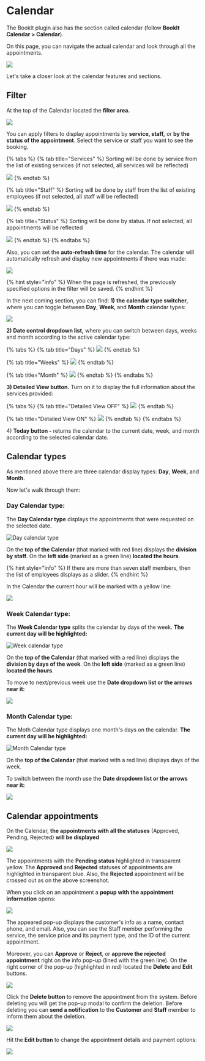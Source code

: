 # Calendar

The BookIt plugin also has the section called calendar (follow **BookIt Calendar > Calendar**).

On this page, you can navigate the actual calendar and look through all the appointments.&#x20;

![](<../.gitbook/assets/image (103).png>)

Let's take a closer look at the calendar features and sections.

## **Filter**

At the top of the Calendar located the **filter area.**

![](<../.gitbook/assets/image (95).png>)

You can apply filters to display appointments by **service, staff,** or **by the status of the appointment**. Select the service or staff you want to see the booking.&#x20;

{% tabs %}
{% tab title="Services" %}
Sorting will be done by service from the list of existing services  (if not selected, all services will be reflected)

![](<../.gitbook/assets/image (75).png>)
{% endtab %}

{% tab title="Staff" %}
Sorting will be done by staff from the list of existing employees (if not selected, all staff will be reflected)

![](<../.gitbook/assets/image (198).png>)
{% endtab %}

{% tab title="Status" %}
Sorting will be done by status. If not selected, all appointments will be reflected

![](<../.gitbook/assets/image (146).png>)
{% endtab %}
{% endtabs %}

Also, you can set the **auto-refresh time** for the calendar. The calendar will automatically refresh and display new appointments if there was made:

![](<../.gitbook/assets/image (50).png>)

{% hint style="info" %}
When the page is refreshed, the previously specified options in the filter will be saved.
{% endhint %}

In the next coming section, you can find:  **1)** **the** **calendar type switcher**, where you can toggle between **Day**, **Week**, and **Month** calendar types:

![](<../.gitbook/assets/image (89).png>)

**2) Date control dropdown list,** where you can switch between days, weeks and month according to the active calendar type:

{% tabs %}
{% tab title="Days" %}
![](<../.gitbook/assets/image (86).png>)
{% endtab %}

{% tab title="Weeks" %}
![](<../.gitbook/assets/image (33).png>)
{% endtab %}

{% tab title="Month" %}
![](<../.gitbook/assets/image (194).png>)
{% endtab %}
{% endtabs %}

**3) Detailed View button.** Turn on it to display the full information about the services provided:

{% tabs %}
{% tab title="Detailed View OFF" %}
![](<../.gitbook/assets/image (60).png>)
{% endtab %}

{% tab title="Detailed View ON" %}
![](<../.gitbook/assets/image (47).png>)
{% endtab %}
{% endtabs %}

&#x20;4\) **Today button -** returns the calendar to the current date, week, and month according to the selected calendar date.

## Calendar types

As mentioned above there are three calendar display types: **Day**, **Week**, and **Month**.&#x20;

Now let's walk through them:

### Day Calendar type:

The **Day Calendar type** displays the appointments that were requested on the selected date.

![Day calendar type](<../.gitbook/assets/image (163).png>)

On the **top of the Calendar** (that marked with red line) displays the **division by staff**. On the **left side** (marked as a green line) **located the hours**.

{% hint style="info" %}
If there are more than seven staff members, then the list of employees displays as a slider.
{% endhint %}

In the Calendar the current hour will be marked with a yellow line:

![](<../.gitbook/assets/image (123).png>)

### Week Calendar type:

The **Week Calendar type** splits the calendar by days of the week. **The current day will be highlighted:**

![Week calendar type](<../.gitbook/assets/image (139).png>)

On the **top of the Calendar** (that marked with a red line) displays the **division by days of the week**. On the **left side** (marked as a green line) **located the hours**.

To move to next/previous week use the **Date dropdown list or the arrows near it:**&#x20;

![](<../.gitbook/assets/chrome-capture (12).gif>)

### Month Calendar type:

The Moth Calendar type displays one month's days on the calendar.  **The current day will be highlighted:**

![Month Calendar type](<../.gitbook/assets/image (87).png>)

On the **top of the Calendar** (that marked with a red line) displays days of the week.

To switch between the month use the **Date dropdown list or the arrows near it:**

![](<../.gitbook/assets/chrome-capture (13).gif>)



## Calendar appointments

On the Calendar, **the appointments with all the statuses** (Approved, Pending, Rejected) **will be displayed**

![](<../.gitbook/assets/image (99).png>)

The appointments with the **Pending status** highlighted in transparent yellow. The  **Approved** and **Rejected** statuses of appointments are highlighted in transparent blue. Also, the **Rejected** appointment will be crossed out as on the above screenshot.

When you click on an appointment a **popup with the appointment information** opens:

![](<../.gitbook/assets/image (40).png>)

The appeared pop-up displays the customer's info as a name, contact phone, and email. Also, you can see the Staff member performing the service, the service price and its payment type, and the ID of the current appointment.&#x20;

Moreover, you can **Approve** or **Reject**, or **approve the rejected appointment** right on the info pop-up (lined with the green line). On the right corner of the pop-up (highlighted in red) located the  **Delete** and **Edit** buttons.

![](<../.gitbook/assets/image (101).png>)

Click the **Delete button** to remove the appointment from the system. Before deleting you will get the pop-up modal to confirm the deletion. Before deleting you can **send a notification** to the **Customer** and **Staff** member to inform them about the deletion.

![](<../.gitbook/assets/image (59).png>)

Hit the **Edit button** to change the appointment details and payment options:&#x20;

![](<../.gitbook/assets/image (112).png>)



&#x20;
